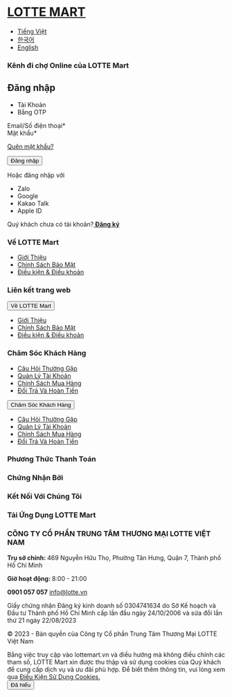 <div><div><div><div><div><div><h1><a href="/" title="LOTTE MART"><span>LOTTE MART</span></a></h1></div><div><div><div><div><ul><li><a href="#" title="Tiếng Việt">Tiếng Việt</a></li><li><a href="#" title="한국어">한국어</a></li><li><a href="#" title="English">English</a></li></ul></div></div></div></div></div></div><main><div><div><div><div><div><h3>Kênh đi chợ Online của LOTTE Mart</h3></div></div><div><div><h2>Đăng nhập</h2><div><ul><li><span>Tài Khoản</span></li><li><span>Bằng OTP</span></li></ul></div><div><form><div><label><span> Email/Số điện thoại<span>*</span></span></label></div><div><label><span> Mật khẩu<span>*</span></span></label></div><p><a href="/forgot-password" title="Quên mật khẩu?">Quên mật khẩu?</a></p><button title="Đăng nhập">Đăng nhập</button></form><p>Hoặc đăng nhập với</p><ul><li><a title="Zalo"><span>Zalo</span></a></li><li><a title="Google"><span>Google</span></a></li><li><a title="Kakao Talk"><span>Kakao Talk</span></a></li><li><a title="Apple ID"><span>Apple ID</span></a></li></ul></div><div><p>Quý khách chưa có tài khoản?<strong><a href="/signup?callbackUrl=https://www.lottemart.vn" title="Đăng ký"> Đăng ký</a></strong></p></div></div></div></div></div></div></main></div></div><footer><div><div><div><div><div><h3>Về LOTTE Mart</h3><ul><li><a href="/vi-nsg/about-us" title="Giới Thiệu">Giới Thiệu</a></li><li><a href="/vi-nsg/privacy" title="Chính Sách Bảo Mật">Chính Sách Bảo Mật</a></li><li><a href="/vi-nsg/membership-policy" title="Điều kiện &amp; Điều khoản">Điều kiện &amp; Điều khoản</a></li></ul></div><div><h3>Liên kết trang web</h3><div><button>Về LOTTE Mart</button><div><ul><li><a href="/vi-nsg/about-us" title="Giới Thiệu">Giới Thiệu</a></li><li><a href="/vi-nsg/privacy" title="Chính Sách Bảo Mật">Chính Sách Bảo Mật</a></li><li><a href="/vi-nsg/membership-policy" title="Điều kiện &amp; Điều khoản">Điều kiện &amp; Điều khoản</a></li></ul></div></div></div></div><div><div><h3>Chăm Sóc Khách Hàng</h3><ul><li><a href="/vi-nsg/faq" title="Câu Hỏi Thường Gặp">Câu Hỏi Thường Gặp</a></li><li><a href="/vi-nsg/account-management" title="Quản Lý Tài Khoản">Quản Lý Tài Khoản</a></li><li><a href="/vi-nsg/shipping-delivery" title="Chính Sách Mua Hàng">Chính Sách Mua Hàng</a></li><li><a href="/vi-nsg/exchange-refund" title="Đổi Trả Và Hoàn Tiền">Đổi Trả Và Hoàn Tiền</a></li></ul></div><div><div><button>Chăm Sóc Khách Hàng</button><div><ul><li><a href="/vi-nsg/faq" title="Câu Hỏi Thường Gặp">Câu Hỏi Thường Gặp</a></li><li><a href="/vi-nsg/account-management" title="Quản Lý Tài Khoản">Quản Lý Tài Khoản</a></li><li><a href="/vi-nsg/shipping-delivery" title="Chính Sách Mua Hàng">Chính Sách Mua Hàng</a></li><li><a href="/vi-nsg/exchange-refund" title="Đổi Trả Và Hoàn Tiền">Đổi Trả Và Hoàn Tiền</a></li></ul></div></div></div></div><div><h3>Phương Thức Thanh Toán</h3><h3>Chứng Nhận Bởi</h3><p><a href="http://online.gov.vn/Home/WebDetails/51612?AspxAutoDetectCookieSupport=1"></a></p></div><div><h3>Kết Nối Với Chúng Tôi</h3><div><a href="https://www.facebook.com/LotteMartVN"></a><a href="https://www.youtube.com/channel/UCNhksIAgeG6t_r2wviCwCfg"></a><a href="https://www.tiktok.com/@lottemartonline"></a></div><h3>Tải Ứng Dụng LOTTE Mart</h3><div><div><a href="https://apps.apple.com/us/app/lotte-mart-vietnam/id6447617674" title="App Store"></a></div><div><a href="https://play.google.com/store/apps/details?id=vn.ldcc.martonline" title="Google Play"></a></div></div></div></div><div><div><h3>CÔNG TY CỔ PHẦN TRUNG TÂM THƯƠNG MẠI LOTTE VIỆT NAM</h3><div><p><strong>Trụ sở chính: </strong> 469 Nguyễn Hữu Thọ, Phường Tân Hưng, Quận 7, Thành phố Hồ Chí Minh</p><p><strong>Giờ hoạt động: </strong> 8:00 - 21:00</p><p> <strong>0901 057 057</strong> <a href="mailto:info@lotte.vn">info@lotte.vn</a></p><p>Giấy chứng nhận Đăng ký kinh doanh số 0304741634 do Sở Kế hoạch và Đầu tư Thành phố Hồ Chí Minh cấp lần đầu ngày 24/10/2006 và sửa đổi lần thứ 21 ngày 22/08/2023</p><p>© 2023 - Bản quyền của Công ty Cổ phần Trung Tâm Thương Mại LOTTE Việt Nam</p></div></div></div></div></div></footer><div><div><div><div><div><span>Bằng việc truy cập vào lottemart.vn và điều hướng mà không điều chỉnh các tham số, LOTTE Mart xin được thu thập và sử dụng cookies của Quý khách để cung cấp dịch vụ và ưu đãi phù hợp. Để biết thêm thông tin, vui lòng xem qua </span><span><a href="/vi-nsg/cookies-policy">Điều Kiện Sử Dụng Cookies. </a></span></div></div><div><button>Đã hiểu</button></div></div></div></div></div>